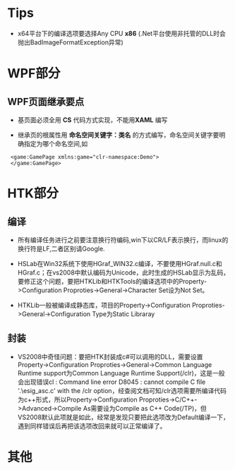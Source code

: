 # Tips #

  * x64平台下的编译选项要选择Any CPU **x86** (.Net平台使用非托管的DLL时会抛出BadImageFormatException异常)

# WPF部分 #

## WPF页面继承要点 ##

  * 基页面必须全用 **CS** 代码方式实现，不能用**XAML** 编写

  * 继承页的根属性用 **命名空间关键字：类名** 的方式编写，命名空间关键字要明确指定为哪个命名空间,如

```
 <game:GamePage xmlns:game="clr-namespace:Demo">
 </game:GamePage>
```


# HTK部分 #

## 编译 ##

  * 所有编译任务进行之前要注意换行符编码,win下以CR/LF表示换行，而linux的换行符是LF,二者区别请Google.

  * HSLab在Win32系统下使用HGraf\_WIN32.c编译，不要使用HGraf.null.c和HGraf.c；在vs2008中默认编码为Unicode，此时生成的HSLab显示为乱码，要修正这个问题，要把HTKLib和HTKTools的编译选项中的Property->Configuration Proproties->General->Character Set设为Not Set。

  * HTKLib一般被编译成静态库，项目的Property->Configuration Proproties->General->Configuration Type为Static Libraray


## 封装 ##

  * VS2008中奇怪问题：要把HTK封装成c#可以调用的DLL，需要设置Property->Configuration Proproties->General->Common Language Runtime support为Common Language Runtime Support(/clr)，这是一般会出现错误cl : Command line error D8045 : cannot compile C file '.\esig\_asc.c' with the /clr option，经查阅文档可知/clr选项需要所编译代码为c++形式，所以Property->Configuration Proproties->C/C++->Advanced->Compile As需要设为Compile as C++ Code(/TP)，但VS2008默认此项就是如此，经常是发现只要把此选项改为Default编译一下，遇到同样错误后再把该选项改回来就可以正常编译了。

# 其他 #